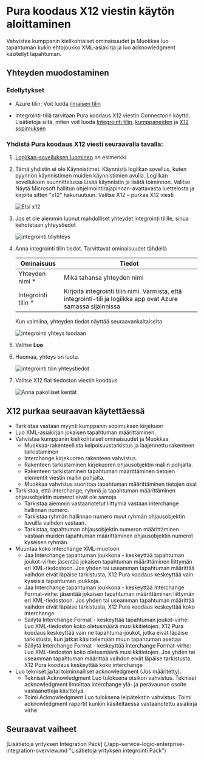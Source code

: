 <properties 
    pageTitle="Lisätietoja yrityksen integrointi Pack toistaa X12 viestin Connctor | Microsoft Azure App palvelun | Microsoft Azure" 
    description="Opettele käyttämään kumppanien yrityksen Integration Pack ja logiikka-sovelluksissa" 
    services="logic-apps" 
    documentationCenter=".net,nodejs,java"
    authors="padmavc" 
    manager="erikre" 
    editor=""/>

<tags 
    ms.service="logic-apps" 
    ms.workload="integration" 
    ms.tgt_pltfrm="na" 
    ms.devlang="na" 
    ms.topic="article" 
    ms.date="08/15/2016" 
    ms.author="padmavc"/>

# <a name="get-started-with-decode-x12-message"></a>Pura koodaus X12 viestin käytön aloittaminen

Vahvistaa kumppanin kielikohtaiset ominaisuudet ja Muokkaa luo tapahtuman kukin ehtojoukko XML-asiakirja ja luo acknowledgment käsitellyt tapahtuman.

## <a name="create-the-connection"></a>Yhteyden muodostaminen

### <a name="prerequisites"></a>Edellytykset

* Azure tilin; Voit luoda [ilmaisen tilin](https://azure.microsoft.com/free)

* Integrointi-tiliä tarvitaan Pura koodaus X12 viestin Connectorin käyttö. Lisätietoja siitä, miten voit luoda [Integrointi tilin](./app-service-logic-enterprise-integration-create-integration-account.md), [kumppaneiden](./app-service-logic-enterprise-integration-partners.md) ja [X12 sopimuksen](./app-service-logic-enterprise-integration-x12.md)

### <a name="connect-to-decode-x12-message-using-the-following-steps"></a>Yhdistä Pura koodaus X12 viesti seuraavalla tavalla:

1. [Logiikan-sovelluksen luominen](./app-service-logic-create-a-logic-app.md) on esimerkki

2. Tämä yhdistin ei ole Käynnistimet. Käynnistä logiikan sovellus, kuten pyynnön käynnistimen muiden käynnistimien avulla.  Logiikan sovelluksen suunnittelussa Lisää käynnistin ja lisätä toiminnon.  Valitse Näytä Microsoft hallitun ohjelmointirajapinnan-avattavasta luettelosta ja kirjoita sitten "x12" hakuruutuun.  Valitse X12 – purkaa X12 viesti

    ![Etsi x12](./media/app-service-logic-enterprise-integration-x12connector/x12decodeimage1.png)  

3. Jos et ole aiemmin luonut mahdolliset yhteydet integrointi tilille, sinua kehotetaan yhteystiedot

    ![integrointi tiliyhteys](./media/app-service-logic-enterprise-integration-x12connector/x12decodeimage4.png)    

4. Anna integrointi tilin tiedot.  Tarvittavat ominaisuudet tähdellä

  	| Ominaisuus | Tiedot |
  	| -------- | ------- |
  	| Yhteyden nimi * | Mikä tahansa yhteyden nimi |
  	| Integrointi tilin * | Kirjoita integrointi tilin nimi. Varmista, että integrointi-tili ja logiikka app ovat Azure samassa sijainnissa |

    Kun valmiina, yhteyden tiedot näyttää seuraavankaltaiselta
    
    ![integrointi yhteys luodaan](./media/app-service-logic-enterprise-integration-x12connector/x12decodeimage5.png) 

5. Valitse **Luo**
    
6. Huomaa, yhteys on luotu.

    ![integrointi tilin yhteystiedot](./media/app-service-logic-enterprise-integration-x12connector/x12decodeimage6.png) 

7. Valitse X12 flat tiedoston viestin koodaus

    ![Anna pakolliset kentät](./media/app-service-logic-enterprise-integration-x12connector/x12decodeimage7.png) 

## <a name="x12-decode-does-following"></a>X12 purkaa seuraavan käytettäessä

* Tarkistaa vastaan myynti kumppanin sopimuksen kirjekuori
* Luo XML-asiakirjan jokaisen tapahtuman määrittäminen.
* Vahvistaa kumppanin kielikohtaiset ominaisuudet ja Muokkaa
    * Muokkaa-rakenteellista kelpoisuustarkistus ja laajennettu rakenteen tarkistaminen
    * Interchange kirjekuoren rakenteen vahvistus.
    * Rakenteen tarkistaminen kirjekuoren ohjausobjektin mallin pohjalta.
    * Rakenteen tarkistaminen tapahtuman määrittäminen tietojen elementit viestin mallin pohjalta.
    * Muokkaa vahvistus suorittaa tapahtuman määrittäminen tietojen osat 
* Tarkistaa, että interchange, ryhmä ja tapahtuman määrittäminen ohjausobjektin numerot eivät ole samoja
    * Tarkistaa aiemmin vastaanotetut liittymiä vastaan interchange hallinnan numero.
    * Tarkistaa ryhmän hallinnan numero muut ryhmän ohjausobjektin luvuilla vaihdon vastaan.
    * Tarkistaa, tapahtuman ohjausobjektin numeron määrittäminen vastaan muiden tapahtuman määrittäminen ohjausobjektin numerot kyseisen ryhmän.
* Muuntaa koko interchange XML-muotoon 
    * Jaa Interchange tapahtuman joukkona - keskeyttää tapahtuman joukot-virhe: jäsentää jokaisen tapahtuman määrittäminen liittymän eri XML-tiedostoon. Jos yhden tai useamman tapahtuman määrittää vaihdon eivät läpäise tarkistusta, X12 Pura koodaus keskeyttää vain kyseisiä tapahtuman joukkoja.
    * Jaa Interchange tapahtuman joukkona - keskeyttää Interchange Format-virhe: jäsentää jokaisen tapahtuman määrittäminen liittymän eri XML-tiedostoon.  Jos yhden tai useamman tapahtuman määrittää vaihdon eivät läpäise tarkistusta, X12 Pura koodaus keskeyttää koko interchange.
    * Säilytä Interchange Format - keskeyttää tapahtuman joukot-virhe: Luo XML-tiedoston koko oletusmäärä musiikkitietojen. X12 Pura koodaus keskeyttää vain ne tapahtuma-joukot, jotka eivät läpäise tarkistusta, kun jatkat käsittelemään muun tapahtuman asettaa
    * Säilytä Interchange Format - keskeyttää Interchange Format-virhe: Luo XML-tiedoston koko oletusmäärä musiikkitietojen. Jos yhden tai useamman tapahtuman määrittää vaihdon eivät läpäise tarkistusta, X12 Pura koodaus keskeyttää koko interchange 
* Luo tekniset ja/tai toiminnalliset acknowledgment (Jos määritetty).
    * Tekniset Acknowledgment Luo tuloksena otsikon vahvistus. Tekniset acknowledgment ilmoittaa interchange ylä- ja perävaunun osoite vastaanottaja käsittelyä.
    * Toimi Acknowledgment Luo tuloksena leipätekstin vahvistus. Toimi acknowledgment raportit kunkin käsiteltäessä vastaanotettu asiakirja virhe

## <a name="next-steps"></a>Seuraavat vaiheet

[Lisätietoja yrityksen Integration Pack] (./app-service-logic-enterprise-integration-overview.md "Lisätietoja yrityksen integrointi Pack") 


